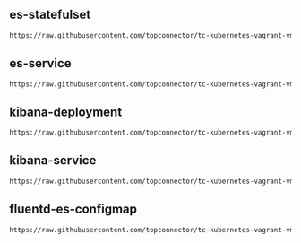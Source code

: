 
## es-statefulset

```bash
https://raw.githubusercontent.com/topconnector/tc-kubernetes-vagrant-vmware-centos-macos/master/fluentd-elasticsearch/es-statefulset.yaml
```

## es-service

```bash
https://raw.githubusercontent.com/topconnector/tc-kubernetes-vagrant-vmware-centos-macos/master/fluentd-elasticsearch/es-service.yaml
```

## kibana-deployment

```bash
https://raw.githubusercontent.com/topconnector/tc-kubernetes-vagrant-vmware-centos-macos/master/fluentd-elasticsearch/kibana-deployment.yaml
```

## kibana-service

```bash
https://raw.githubusercontent.com/topconnector/tc-kubernetes-vagrant-vmware-centos-macos/master/fluentd-elasticsearch/kibana-service.yaml
```

## fluentd-es-configmap

```bash
https://raw.githubusercontent.com/topconnector/tc-kubernetes-vagrant-vmware-centos-macos/master/fluentd-elasticsearch/fluentd-es-configmap.yaml
```

